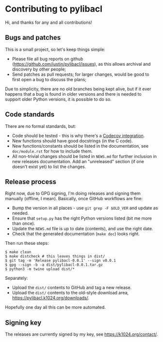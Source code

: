 # Contributing to pylibacl

Hi, and thanks for any and all contributions!

## Bugs and patches

This is a small project, so let's keep things simple:

- Please file all bug reports on github
  (<https://github.com/iustin/pylibacl/issues>), as this allows
  archival and discovery by other people;
- Send patches as pull requests; for larger changes, would be good to
  first open a bug to discuss the plans;

Due to simplicity, there are no old branches being kept alive, but if
it ever happens that a bug is found in older versions and there is
needed to support older Python versions, it is possible to do so.

## Code standards

There are no formal standards, but:

- Code should be tested - this is why there's a [Codecov
  integration](https://app.codecov.io/gh/iustin/pylibacl/tree/main).
- New functions should have good docstrings (in the C code).
- New functions/constants should be listed in the documentation, see
  `doc/module.rst` for how to include them.
- All non-trivial changes should be listed in `NEWS.md` for further
  inclusion in new releases documentation. Add an "unreleased" section
  (if one doesn't exist yet) to list the changes.

## Release process

Right now, due to GPG signing, I'm doing releases and signing them
manually (offline, I mean). Basically, once GitHub workflows are fine:

- Bump the version in all places - use `git grep -F $OLD_VER` and
  update as needed.
- Ensure that `setup.py` has the right Python versions listed (bit me
  more than once).
- Update the `NEWS.md` file is up to date (contents), and use the
  right date.
- Check that the generated documentation (`make doc`) looks right.

Then run these steps:

```
$ make clean
$ make distcheck # this leaves things in dist/
$ git tag -m 'Release pylibacl-0.0.1' --sign v0.0.1
$ gpg --sign -b -a dist/pylibacl-0.0.1.tar.gz
$ python3 -m twine upload dist/*
```

Separately:

* Upload the `dist/` contents to GitHub and tag a new release.
* Upload the `dist/` contents to the old-style download area,
  <https://pylibacl.k1024.org/downloads/>.

Hopefully one day all this can be more automated.

## Signing key

The releases are currently signed by my key, see <https://k1024.org/contact/>.
